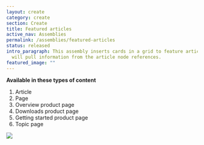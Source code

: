 ```yaml
---
layout: create
category: create
section: Create
title: Featured articles
active_nav: Assemblies
permalink: /assemblies/featured-articles
status: released
intro_paragraph: This assembly inserts cards in a grid to feature articles. It
  will pull information from the article node references.
featured_image: ""
---
```

**Available in these types of content**

1. Article
2. Page
3. Overview product page
4. Downloads product page
5. Getting started product page
6. Topic page

![](/design-manual/assets/uploads/featured-articles-example.png)
